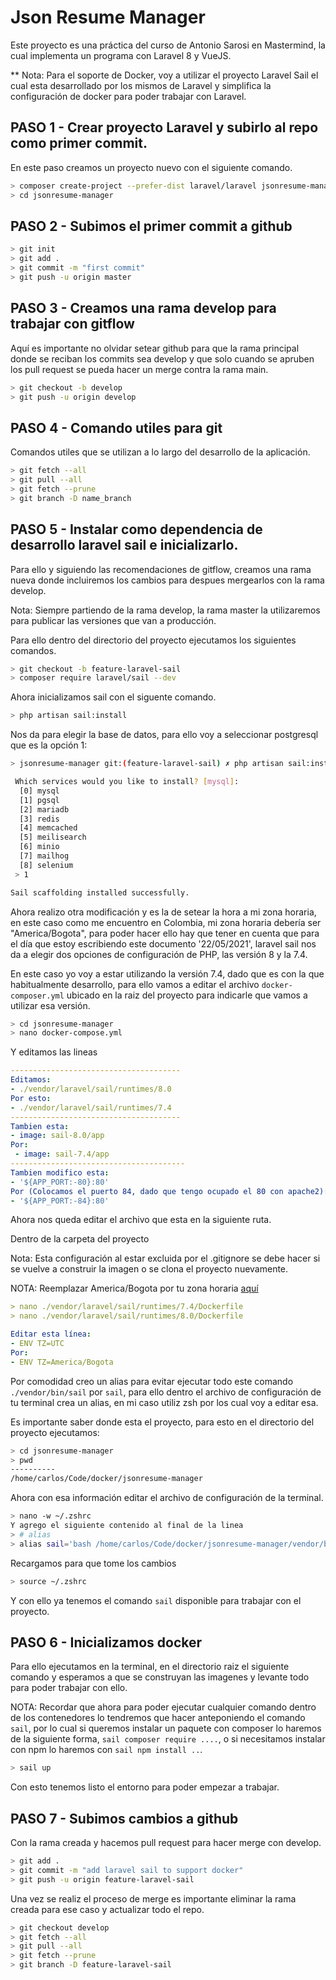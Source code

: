 # Json Resume Manager

Este proyecto es una práctica del curso de Antonio Sarosi en Mastermind, la cual implementa un programa con Laravel 8 y VueJS.

** Nota: Para el soporte de Docker, voy a utilizar el proyecto Laravel Sail el cual esta desarrollado por los mismos de Laravel y simplifica la configuración de docker para poder trabajar con Laravel.

## PASO 1 - Crear proyecto Laravel y subirlo al repo como primer commit.

En este paso creamos un proyecto nuevo con el siguiente comando.

```sh
> composer create-project --prefer-dist laravel/laravel jsonresume-manager
> cd jsonresume-manager
```

## PASO 2 - Subimos el primer commit a github

```sh
> git init
> git add .
> git commit -m "first commit"
> git push -u origin master
```

## PASO 3 - Creamos una rama develop para trabajar con gitflow

Aquí es importante no olvidar setear github para que la rama principal donde se reciban los commits sea develop y que solo cuando se apruben los pull request se pueda hacer un merge contra la rama main.

```sh
> git checkout -b develop
> git push -u origin develop
```

## PASO 4 - Comando utiles para git

Comandos utiles que se utilizan a lo largo del desarrollo de la aplicación.

```sh
> git fetch --all
> git pull --all
> git fetch --prune
> git branch -D name_branch
```

## PASO 5 - Instalar como dependencia de desarrollo laravel sail e inicializarlo.

Para ello y siguiendo las recomendaciones de gitflow, creamos una rama nueva donde incluiremos los cambios para despues mergearlos con la rama develop.

Nota: Siempre partiendo de la rama develop, la rama master la utilizaremos para publicar las versiones que van a producción.

Para ello dentro del directorio del proyecto ejecutamos los siguientes comandos.

```sh
> git checkout -b feature-laravel-sail
> composer require laravel/sail --dev
```

Ahora inicializamos sail con el siguente comando.

```sh
> php artisan sail:install
```

Nos da para elegir la base de datos, para ello voy a seleccionar postgresql que es la opción 1:

```sh
> jsonresume-manager git:(feature-laravel-sail) ✗ php artisan sail:install

 Which services would you like to install? [mysql]:
  [0] mysql
  [1] pgsql
  [2] mariadb
  [3] redis
  [4] memcached
  [5] meilisearch
  [6] minio
  [7] mailhog
  [8] selenium
 > 1

Sail scaffolding installed successfully.
```

Ahora realizo otra modificación y es la de setear la hora a mi zona horaria, en este caso como me encuentro en Colombia, mi zona horaria debería ser "America/Bogota", para poder hacer ello hay que tener en cuenta que para el día que estoy escribiendo este documento '22/05/2021', laravel sail nos da a elegir dos opciones de configuración de PHP, las versión 8 y la 7.4.

En este caso yo voy a estar utilizando la versión 7.4, dado que es con la que habitualmente desarrollo, para ello vamos a editar el archivo `docker-composer.yml` ubicado en la raiz del proyecto para indicarle que vamos a utilizar esa versión.

```sh
> cd jsonresume-manager
> nano docker-compose.yml
```

Y editamos las lineas

```yml
--------------------------------------
Editamos:
- ./vendor/laravel/sail/runtimes/8.0
Por esto:
- ./vendor/laravel/sail/runtimes/7.4
--------------------------------------
Tambien esta:
- image: sail-8.0/app
Por:
 - image: sail-7.4/app
---------------------------------------
Tambien modifico esta:
- '${APP_PORT:-80}:80'
Por (Colocamos el puerto 84, dado que tengo ocupado el 80 con apache2):
- '${APP_PORT:-84}:80'
```

Ahora nos queda editar el archivo que esta en la siguiente ruta.

Dentro de la carpeta del proyecto

Nota: Esta configuración al estar excluida por el .gitignore se debe hacer si se vuelve a construir la imagen o se clona el proyecto nuevamente.

NOTA: Reemplazar America/Bogota por tu zona horaria [aquí](https://www.php.net/manual/es/timezones.php)

```yml
> nano ./vendor/laravel/sail/runtimes/7.4/Dockerfile
> nano ./vendor/laravel/sail/runtimes/8.0/Dockerfile

Editar esta línea:
- ENV TZ=UTC
Por:
- ENV TZ=America/Bogota
```

Por comodidad creo un alias para evitar ejecutar todo este comando `./vendor/bin/sail` por `sail`, para ello dentro el archivo de configuración de tu terminal crea un alias, en mi caso utiliz zsh por los cual voy a editar esa.

Es importante saber donde esta el proyecto, para esto en el directorio del proyecto ejecutamos:

```sh
> cd jsonresume-manager
> pwd
----------
/home/carlos/Code/docker/jsonresume-manager
```

Ahora con esa información editar el archivo de configuración de la terminal.

```sh
> nano -w ~/.zshrc
Y agrego el siguiente contenido al final de la linea
> # alias
> alias sail='bash /home/carlos/Code/docker/jsonresume-manager/vendor/bin/sail'
```

Recargamos para que tome los cambios

```sh
> source ~/.zshrc
```

Y con ello ya tenemos el comando `sail` disponible para trabajar con el proyecto.

## PASO 6 - Inicializamos docker

Para ello ejecutamos en la terminal, en el directorio raiz el siguiente comando y esperamos a que se construyan las imagenes y levante todo para poder trabajar con ello.

NOTA: Recordar que ahora para poder ejecutar cualquier comando dentro de los contenedores lo tendremos que hacer anteponiendo el comando `sail`, por lo cual si queremos instalar un paquete con composer lo haremos de la siguiente forma, `sail composer require ....`, o si necesitamos instalar con npm lo haremos con `sail npm install ..`.

```sh
> sail up
```

Con esto tenemos listo el entorno para poder empezar a trabajar.

## PASO 7 - Subimos cambios a github

Con la rama creada y hacemos pull request para hacer merge con develop.

```sh
> git add .
> git commit -m "add laravel sail to support docker"
> git push -u origin feature-laravel-sail
```

Una vez se realiz el proceso de merge es importante eliminar la rama creada para ese caso y actualizar todo el repo.
```sh
> git checkout develop
> git fetch --all
> git pull --all
> git fetch --prune
> git branch -D feature-laravel-sail
```


